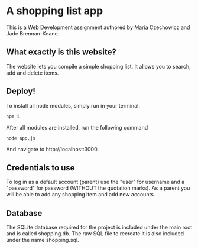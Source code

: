 # A shopping list app
This is a Web Development assignment authored by Maria Czechowicz and Jade Brennan-Keane.

## What exactly is this website?
The website lets you compile a simple shopping list. It allows you to search, add and delete items.

## Deploy!
To install all node modules, simply run in your terminal:
```
npm i
```
After all modules are installed, run the following command

```
node app.js
```
And navigate to http://localhost:3000. 

## Credentials to use
To log in as a default account (parent) use the "user" for username and a "password" for password (WITHOUT the quotation marks). As a parent you will be able to add any shopping item and add new accounts.

## Database
The SQLite database required for the project is included under the main root and is called shopping.db. The raw SQL file to recreate it is also included under the name shopping.sql.